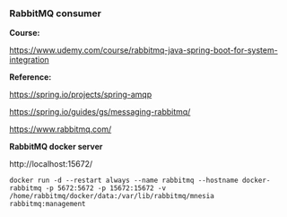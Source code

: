 ### RabbitMQ consumer

**Course:**

https://www.udemy.com/course/rabbitmq-java-spring-boot-for-system-integration

**Reference:**

https://spring.io/projects/spring-amqp

https://spring.io/guides/gs/messaging-rabbitmq/

https://www.rabbitmq.com/

**RabbitMQ docker server**

http://localhost:15672/

`docker run -d --restart always --name rabbitmq --hostname docker-rabbitmq -p 5672:5672 -p 15672:15672 -v /home/rabbitmq/docker/data:/var/lib/rabbitmq/mnesia rabbitmq:management`